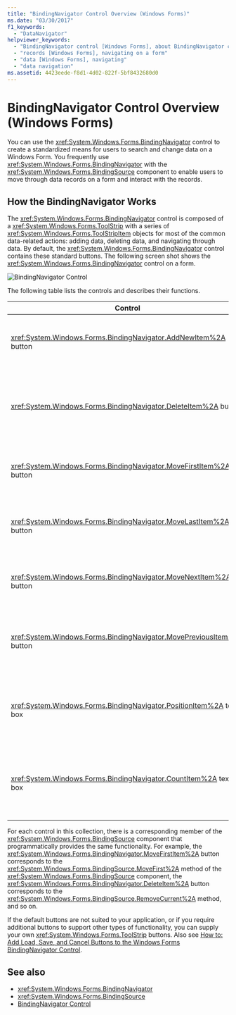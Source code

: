 ```yaml
---
title: "BindingNavigator Control Overview (Windows Forms)"
ms.date: "03/30/2017"
f1_keywords: 
  - "DataNavigator"
helpviewer_keywords: 
  - "BindingNavigator control [Windows Forms], about BindingNavigator control"
  - "records [Windows Forms], navigating on a form"
  - "data [Windows Forms], navigating"
  - "data navigation"
ms.assetid: 4423eede-f8d1-4d02-822f-5bf8432680d0
---
```

# BindingNavigator Control Overview (Windows Forms)
You can use the <xref:System.Windows.Forms.BindingNavigator> control to create a standardized means for users to search and change data on a Windows Form. You frequently use <xref:System.Windows.Forms.BindingNavigator> with the <xref:System.Windows.Forms.BindingSource> component to enable users to move through data records on a form and interact with the records.  
  
## How the BindingNavigator Works  
 The <xref:System.Windows.Forms.BindingNavigator> control is composed of a <xref:System.Windows.Forms.ToolStrip> with a series of <xref:System.Windows.Forms.ToolStripItem> objects for most of the common data-related actions: adding data, deleting data, and navigating through data. By default, the <xref:System.Windows.Forms.BindingNavigator> control contains these standard buttons. The following screen shot shows the <xref:System.Windows.Forms.BindingNavigator> control on a form.  
  
 ![BindingNavigator Control](../../../../docs/framework/winforms/controls/media/cpdatacontainerctrl.gif "cpDataContainerCtrl")  
  
 The following table lists the controls and describes their functions.  
  
|Control|Function|  
|-------------|--------------|  
|<xref:System.Windows.Forms.BindingNavigator.AddNewItem%2A> button|Inserts a new row into the underlying data source.|  
|<xref:System.Windows.Forms.BindingNavigator.DeleteItem%2A> button|Deletes the current row from the underlying data source.|  
|<xref:System.Windows.Forms.BindingNavigator.MoveFirstItem%2A> button|Moves to the first item in the underlying data source.|  
|<xref:System.Windows.Forms.BindingNavigator.MoveLastItem%2A> button|Moves to the last item in the underlying data source.|  
|<xref:System.Windows.Forms.BindingNavigator.MoveNextItem%2A> button|Moves to the next item in the underlying data source.|  
|<xref:System.Windows.Forms.BindingNavigator.MovePreviousItem%2A> button|Moves to the previous item in the underlying data source.|  
|<xref:System.Windows.Forms.BindingNavigator.PositionItem%2A> text box|Returns the current position within the underlying data source.|  
|<xref:System.Windows.Forms.BindingNavigator.CountItem%2A> text box|Returns the total number of items in the underlying data source.|  
  
 For each control in this collection, there is a corresponding member of the <xref:System.Windows.Forms.BindingSource> component that programmatically provides the same functionality. For example, the <xref:System.Windows.Forms.BindingNavigator.MoveFirstItem%2A> button corresponds to the <xref:System.Windows.Forms.BindingSource.MoveFirst%2A> method of the <xref:System.Windows.Forms.BindingSource> component, the <xref:System.Windows.Forms.BindingNavigator.DeleteItem%2A> button corresponds to the <xref:System.Windows.Forms.BindingSource.RemoveCurrent%2A> method, and so on.  
  
 If the default buttons are not suited to your application, or if you require additional buttons to support other types of functionality, you can supply your own <xref:System.Windows.Forms.ToolStrip> buttons. Also see [How to: Add Load, Save, and Cancel Buttons to the Windows Forms BindingNavigator Control](../../../../docs/framework/winforms/controls/load-save-and-cancel-bindingnavigator.md).  
  
## See also
- <xref:System.Windows.Forms.BindingNavigator>
- <xref:System.Windows.Forms.BindingSource>
- [BindingNavigator Control](../../../../docs/framework/winforms/controls/bindingnavigator-control-windows-forms.md)
